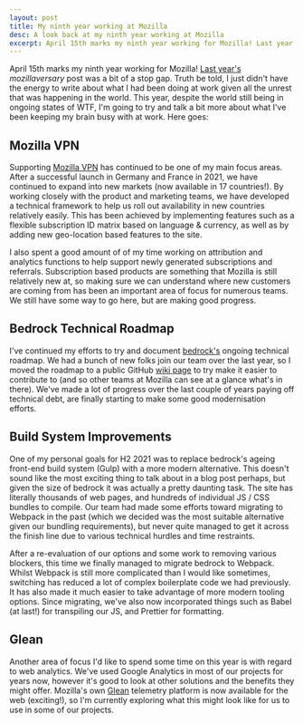 ```yaml
---
layout: post
title: My ninth year working at Mozilla
desc: A look back at my ninth year working at Mozilla
excerpt: April 15th marks my ninth year working for Mozilla! Last year's mozillaversary post was a bit of a stop gap. Truth be told, I just didn't have the energy to write about what I had been doing at work given all the unrest that was happening in the world. This year, despite the world still being in ongoing states of WTF, I'm going to try and talk a bit more about what I've been keeping my brain busy with at work.
---
```


April 15th marks my ninth year working for Mozilla! [Last year's](https://alxgbsn.co.uk/2021/04/15/my-eighth-year-working-at-mozilla-copy/) *mozillaversary* post was a bit of a stop gap. Truth be told, I just didn't have the energy to write about what I had been doing at work given all the unrest that was happening in the world. This year, despite the world still being in ongoing states of WTF, I'm going to try and talk a bit more about what I've been keeping my brain busy with at work. Here goes:

Mozilla VPN
-----------

Supporting [Mozilla VPN](https://www.mozilla.org/products/vpn/) has continued to be one of my main focus areas. After a successful launch in Germany and France in 2021, we have continued to expand into new markets (now available in 17 countries!). By working closely with the product and marketing teams, we have developed a technical framework to help us roll out availability in new countries relatively easily. This has been achieved by implementing features such as a flexible subscription ID matrix based on language & currency, as well as by adding new geo-location based features to the site.

I also spent a good amount of of my time working on attribution and analytics functions to help support newly generated subscriptions and referrals. Subscription based products are something that Mozilla is still relatively new at, so making sure we can understand where new customers are coming from has been an important area of focus for numerous teams. We still have some way to go here, but are making good progress.

Bedrock Technical Roadmap
-------------------------

I've continued my efforts to try and document [bedrock's](https://github.com/mozilla/bedrock/) ongoing technical roadmap. We had a bunch of new folks join our team over the last year, so I moved the roadmap to a public GitHub [wiki page](https://github.com/mozilla/bedrock/wiki/Technical-Roadmap) to try make it easier to contribute to (and so other teams at Mozilla can see at a glance what's in there). We've made a lot of progress over the last couple of years paying off technical debt, are finally starting to make some good modernisation efforts.

Build System Improvements
-------------------------

One of my personal goals for H2 2021 was to replace bedrock's ageing front-end build system (Gulp) with a more modern alternative. This doesn't sound like the most exciting thing to talk about in a blog post perhaps, but given the size of bedrock it was actually a pretty daunting task. The site has literally thousands of web pages, and hundreds of individual JS / CSS bundles to compile. Our team had made some efforts toward migrating to Webpack in the past (which we decided was the most suitable alternative given our bundling requirements), but never quite managed to get it across the finish line due to various technical hurdles and time restraints.

After a re-evaluation of our options and some work to removing various blockers, this time we finally managed to migrate bedrock to Webpack. Whilst Webpack is still more complicated than I would like sometimes, switching has reduced a lot of complex boilerplate code we had previously. It has also made it much easier to take advantage of more modern tooling options. Since migrating, we've also now incorporated things such as Babel (at last!) for transpiling our JS, and Prettier for formatting.

Glean
-----

Another area of focus I'd like to spend some time on this year is with regard to web analytics. We've used Google Analytics in most of our projects for years now, however it's good to look at other solutions and the benefits they might offer. Mozilla's own [Glean](https://mozilla.github.io/glean/book/index.html) telemetry platform is now available for the web (exciting!), so I'm currently exploring what this might look like for us to use in some of our projects.


